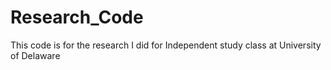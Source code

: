 # Research_Code
This code is for the research I did for Independent study class at University of Delaware
